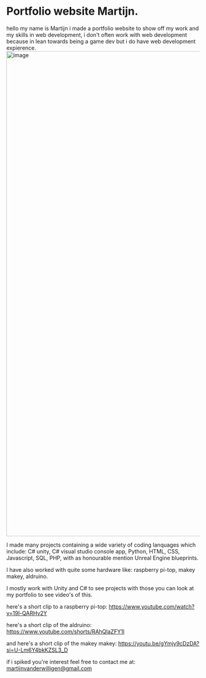 # Portfolio website Martijn.

hello my name is Martijn i made a portfolio website to show off my work and my skills in web development, 
i don't often work with web development because in lean towards being a game dev but i do have web development expierence.
<img width="1265" alt="image" src="https://github.com/martijnsark/Portfolio/assets/94526855/e7a56e37-8344-49f8-8da9-87beb24e4164">


I made many projects containing a wide variety of coding lanquages which include: C# unity, C# visual studio console app, Python, HTML, CSS, Javascript, SQL, PHP, with as honourable mention Unreal Engine blueprints.

I have also worked with quite some hardware like: raspberry pi-top, makey makey, aldruino.

I mostly work with Unity and C# to see projects with those you can look at my portfolio to see video's of this.


here's a short clip to a raspberry pi-top: https://www.youtube.com/watch?v=19l-QARHv2Y

here's a short clip of the aldruino: https://www.youtube.com/shorts/RAhQlaZFY1I

and here's a short clip of the makey makey: https://youtu.be/gYmjy9cDzDA?si=U-Lm6Y4bkKZSL3_D



if i spiked you're interest feel free to contact me at: martijnvanderwilligen@gmail.com
